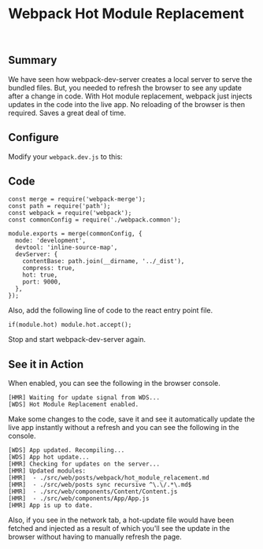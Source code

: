 # Webpack Hot Module Replacement

&nbsp;

## Summary

We have seen how webpack-dev-server creates a local server to serve the bundled files. But, you needed to refresh the browser to see any update after a change in code. With Hot module replacement, webpack just injects updates in the code into the live app. No reloading of the browser is then required. Saves a great deal of time.

## Configure

Modify your `webpack.dev.js` to this:

## Code

    const merge = require('webpack-merge');
    const path = require('path');
    const webpack = require('webpack');
    const commonConfig = require('./webpack.common');

    module.exports = merge(commonConfig, {
      mode: 'development',
      devtool: 'inline-source-map',
      devServer: {
        contentBase: path.join(__dirname, '../_dist'),
        compress: true,
        hot: true,
        port: 9000,
      },
    });

Also, add the following line of code to the react entry point file.

    if(module.hot) module.hot.accept();

Stop and start webpack-dev-server again.

## See it in Action

When enabled, you can see the following in the browser console.

    [HMR] Waiting for update signal from WDS...
    [WDS] Hot Module Replacement enabled.

Make some changes to the code, save it and see it automatically update the live app instantly without a refresh and you can see the following in the console.

    [WDS] App updated. Recompiling...
    [WDS] App hot update...
    [HMR] Checking for updates on the server...
    [HMR] Updated modules:
    [HMR]  - ./src/web/posts/webpack/hot_module_relacement.md
    [HMR]  - ./src/web/posts sync recursive ^\.\/.*\.md$
    [HMR]  - ./src/web/components/Content/Content.js
    [HMR]  - ./src/web/components/App/App.js
    [HMR] App is up to date.

Also, if you see in the network tab, a hot-update file would have been fetched and injected as a result of which you'll see the update in the browser without having to manually refresh the page.